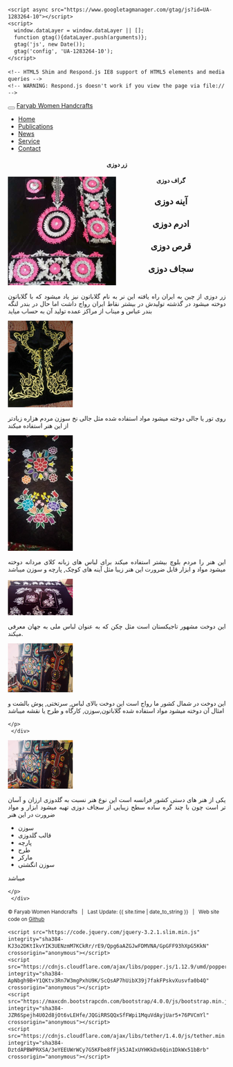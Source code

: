 

<html>
  <head>
    <title>{{ page.title }}</title>
    <meta name="viewport" content="width=device-width, initial-scale=1, shrink-to-fit=no">
    
    
  <meta charset="UTF-8">

  <link rel="stylesheet" href="https://maxcdn.bootstrapcdn.com/bootstrap/4.0.0/css/bootstrap.min.css" integrity="sha384-         Gn5384xqQ1aoWXA+058RXPxPg6fy4IWvTNh0E263XmFcJlSAwiGgFAW/dAiS6JXm" crossorigin="anonymous">


   <link href="https://maxcdn.bootstrapcdn.com/font-awesome/4.7.0/css/font-awesome.min.css" rel="stylesheet">
    <link href="/css/theme.css" rel="stylesheet">
    <link href="/css/syntax.css" rel="stylesheet">

<!-- Global Site Tag (gtag.js) - Google Analytics -->
    <script async src="https://www.googletagmanager.com/gtag/js?id=UA-1283264-10"></script>
    <script>
      window.dataLayer = window.dataLayer || [];
      function gtag(){dataLayer.push(arguments)};
      gtag('js', new Date());
      gtag('config', 'UA-1283264-10');
    </script>

    <!-- HTML5 Shim and Respond.js IE8 support of HTML5 elements and media queries -->
    <!-- WARNING: Respond.js doesn't work if you view the page via file:// -->

  <!--[if lt IE 9]>
   <script src="https://oss.maxcdn.com/libs/html5shiv/3.7.0/html5shiv.js"></script>
   <script src="https://oss.maxcdn.com/libs/respond.js/1.3.0/respond.min.js"></script>
      
    <![endif]-->
    


 <meta name="keywords" content="about,Firoz,Uzbek,Karimi,Faryab,university,Maimana,Faryab University, professor"/>
 <style>
      body {
        padding-top: 20px;
      }
      @media (min-width: 992px) {
   
      }
  </style>
</head>

<body dir = "text-align:right;" style="padding-top: 30px;">

<div class="container">
<nav class="navbar navbar-toggleable-md navbar-expand-lg navbar-light bg-light">
  <button class="navbar-toggler navbar-toggler-right" type="button" data-toggle="collapse" data-target="#navbarNav" aria-controls="navbarNav" aria-expanded="false" aria-label="Toggle navigation">
    <span class="navbar-toggler-icon"></span>
  </button>
  <a class="navbar-brand" href="/">Faryab Women Handcrafts</a>
  <div class="collapse navbar-collapse" id="navbarNav">
    <ul class="navbar-nav">
      <li class="nav-item active">
        <a class="nav-link" href="home">Home</a>
      </li> 
      <li class="nav-item">
        <a class="nav-link" href="/publications/">Publications</a>
      </li>
      <li class="nav-item">
        <a class="nav-link" href="index">News</a>
      </li>
      <li class="nav-item">
        <a class="nav-link" href="/service/">Service</a>
      </li>
      <li class="nav-item">
        <a class="nav-link" href="/Contact/">Contact</a>
      </li>
    </ul>
  </div>
</nav>
</div>



<div class="container" >
 
 <h4 style  = "text-align:center;margin:20px"><strong>زر دوزی</strong></h4>

   <div style = "float:left;">   
   <img hieght = "100px" width = "250px" src="FB_IMG_1534953578988.jpg" class="img-thumbnail" alt="Photo" />
  </div>


   <div style = "float:left;" class = "col-md-7">
  
   <p style="text-align: justify;">
       زر دوزی از چین به ایران راه یافته این نر به نام گلاباتون نیز یاد میشود که با گلاباتون دوخته میشود در گذشته تولیدش در بیشتر نقاط ایران رواج داشت اما حال در بندر لنگه بندر عباس و میناب از مراکز عمده تولید آن به حساب میاید
    </p> 
     </div>
     </div>
     
     
   <div class="container" >
  <h4 style  = "text-align:center;"><strong>گراف دوزی</strong></h4>

   <div style = "float:left;">   
   <img hieght = "100px" width = "150px" src="FB_IMG_1544181981984.jpg" class="img-thumbnail" alt="Photo" />
  </div>


   <div style = "float:left;" class = "col-md-7">
  
   <p style="text-align: justify;">
        روی تور یا جالی دوخته میشود مواد استفاده شده مثل جالی نخ سوزن مردم هزاره زیادتر از این هنر استفاده میکند 
    </p> 
     </div>
     
      
</div>




   <div class="container" >
  <h4 style  = "font-size:20px;text-align:center;"><strong>آینه دوزی</strong></h4>

   <div style = "float:left;">   
   <img hieght = "100px" width = "150px" src="۲۰۱۸۰۳۰۱_۰۹۴۲۰۶.jpg" class="img-thumbnail" alt="Photo" />
  </div>


   <div style = "float:left;" class = "col-md-7">
  
   <p style="text-align: justify;">
        این هنر را مردم بلوچ بیشتر استفاده میکند برای لباس های زبانه کلای مردانه دوخته میشود مواد و ابزار قابل ضرورت این هنر زیبا مثل آینه های کوچک, پارچه و سوزن میباشد 
    </p> 
     </div>
     
      
</div>

   <div class="container" >
  <h4 style  = "font-size:20px;text-align:center;"><strong>ادرم دوزی</strong></h4>

   <div style = "float:left;">   
   <img hieght = "100px" width = "150px" src="IMG_20170928_160115.jpg" class="img-thumbnail" alt="Photo" />
  </div>


   <div style = "float:left;" class = "col-md-7">
  
   <p style="text-align: justify;">
      این دوخت مشهور تاجیکستان است مثل چکن که به عنوان لباس ملی به جهان معرفی میکند. 
    </p> 
     </div>
     
      
</div>



   <div class="container" >
  <h4 style  = "font-size:20px;text-align:center;"><strong>قرص دوزی</strong></h4>

   <div style = "float:left;">   
   <img hieght = "100px" width = "150px" src="FB_IMG_1572659146038.jpg" class="img-thumbnail" alt="Photo" />
  </div>


   <div style = "float:left;" class = "col-md-7">
  
   <p style="text-align: justify;">
      این دوخت در شمال کشور ما رواج است
این دوخت بالای لباس, سرتختی, پوش بالشت و امثال آن دوخته میشود مواد استفاده شده گلاباتون,سوزن, کارگاه و طرح یا نقشه میباشد
 
    </p> 
     </div>
     
      
</div>


   <div class="container" >
  <h4 style  = "font-size:20px;text-align:center;"><strong>سجاف دوزی</strong></h4>

   <div style = "float:left;">   
   <img hieght = "100px" width = "150px" src="FB_IMG_1572659146038.jpg" class="img-thumbnail" alt="Photo" />
  </div>


   <div style = "float:left;" class = "col-md-7">
  
   <p style="text-align: justify;">
یکی از هنر های دستی کشور فرانسه است
این نوع هنر نسبت به گلدوزی ارزان و آسان تر است چون با چند گره ساده سطح زیبایی از سجاف دوزی تهیه میشود ابزار و مواد ضرورت در این هنر 
<ul>
  <li>سوزن</li>
  <li>قالب گلدوزی</li>
  <li>پارچه</li>
  <li>طرح</li>
  <li>مارکر</li>
  <li>سوزن انگشتی</li>
  </ul>
  میباشد

    </p> 
     </div>
     
      
</div>


<p class="text-center text-muted" style="clear:both;"><small>&copy; Faryab Women Handcrafts &nbsp; | &nbsp; Last Update: {{ site.time | date_to_string }} &nbsp; | &nbsp; Web site code on <a href="https://github.com/karimi">Github</a> </small></p>


    <script src="https://code.jquery.com/jquery-3.2.1.slim.min.js" integrity="sha384-KJ3o2DKtIkvYIK3UENzmM7KCkRr/rE9/Qpg6aAZGJwFDMVNA/GpGFF93hXpG5KkN" crossorigin="anonymous"></script>
    <script src="https://cdnjs.cloudflare.com/ajax/libs/popper.js/1.12.9/umd/popper.min.js" integrity="sha384-ApNbgh9B+Y1QKtv3Rn7W3mgPxhU9K/ScQsAP7hUibX39j7fakFPskvXusvfa0b4Q" crossorigin="anonymous"></script>
    <script src="https://maxcdn.bootstrapcdn.com/bootstrap/4.0.0/js/bootstrap.min.js" integrity="sha384-JZR6Spejh4U02d8jOt6vLEHfe/JQGiRRSQQxSfFWpi1MquVdAyjUar5+76PVCmYl" crossorigin="anonymous"></script>
    <script src="https://cdnjs.cloudflare.com/ajax/libs/tether/1.4.0/js/tether.min.js" integrity="sha384-DztdAPBWPRXSA/3eYEEUWrWCy7G5KFbe8fFjk5JAIxUYHKkDx6Qin1DkWx51bBrb" crossorigin="anonymous"></script>



</body>
</html>
